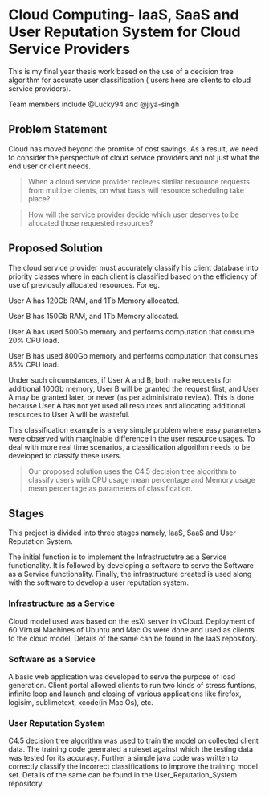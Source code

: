 # Cloud Computing- IaaS, SaaS and User Reputation System for Cloud Service Providers
This is my final year thesis work based on the use of a decision tree algorithm for accurate user classification ( users here are clients to cloud service providers).

Team members include @Lucky94 and @jiya-singh

## Problem Statement
Cloud has moved beyond the promise of cost savings. As a result, we need to consider the perspective of cloud service providers and not just what the end user or client needs. 
>When a cloud service provider recieves similar resuource requests from multiple clients, on what basis will resource scheduling take place? 

>How will the service provider decide which user deserves to be allocated those requested resources?

## Proposed Solution
The cloud service provider must accurately classify his client database into priority classes where in each client is classified based on the efficiency of use of previosuly allocated resources.
For eg.

User A has 120Gb RAM, and 1Tb Memory allocated.

User B has 150Gb RAM, and 1Tb Memory allocated.


User A has used 500Gb memory and performs computation that consume 20% CPU load.

User B has used 800Gb memory and performs computation that consumes 85% CPU load.

Under such circumstances, if User A and B, both make requests for additional 100Gb memory, User B will be granted the request first, and User A may be granted later, or never (as per administrato review). This is done because User A has not yet used all resources and allocating additional resources to User A will be wasteful.

This classification example is a very simple problem where easy parameters were observed with marginable difference in the user resource usages. To deal with more real time scenarios, a classification algorithm needs to be developed to classify these users.

>Our proposed solution uses the C4.5 decision tree algorithm to classify users with CPU usage mean percentage and Memory usage mean percentage as parameters of classification.

## Stages

This project is divided into three stages namely, IaaS, SaaS and User Reputation System.

The initial function is to implement the Infrastructutre as a Service functionality. It is followed by developing a software to serve the Software as a Service functionality. Finally, the infrastructure created is used along with the software to develop a user reputation system.

### Infrastructure as a Service
Cloud model used was based on the esXi server in vCloud. Deployment of 60 Virtual Machines of Ubuntu and Mac Os were done and used as clients to the cloud model. Details of the same can be found in the IaaS repository.

### Software as a Service
A basic web application was developed to serve the purpose of load generation. Client portal allowed clients to run two kinds of stress funtions, infinite loop and launch and closing of various applications like firefox, logisim, sublimetext, xcode(in Mac Os), etc.

### User Reputation System
C4.5 decision tree algorithm was used to train the model on collected client data. The training code geenrated a ruleset against which the testing data was tested for its accuracy. Further a simple java code was written to correctly classify the incorrect classifications to improve the training model set. Details of the same can be found in the User_Reputation_System repository.

